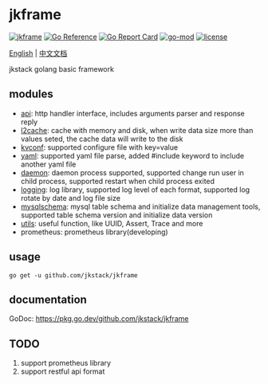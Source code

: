 # jkframe

[![jkframe](https://github.com/jkstack/jkframe/actions/workflows/test.yml/badge.svg)](https://github.com/jkstack/jkframe/actions/workflows/test.yml)
[![Go Reference](https://pkg.go.dev/badge/github.com/jkstack/jkframe.svg)](https://pkg.go.dev/github.com/jkstack/jkframe)
[![Go Report Card](https://goreportcard.com/badge/github.com/jkstack/jkframe)](https://goreportcard.com/report/github.com/jkstack/jkframe)
[![go-mod](https://img.shields.io/github/go-mod/go-version/jkstack/jkframe)](https://github.com/jkstack/jkframe)
[![license](https://img.shields.io/github/license/jkstack/jkframe)](https://opensource.org/licenses/MIT)

[English](README.md) | [中文文档](README_zh.md)

jkstack golang basic framework

## modules

* [api](/api): http handler interface, includes arguments parser and response reply
* [l2cache](/cache/l2cache): cache with memory and disk, when write data size more than values seted, the cache data will write to the disk
* [kvconf](/conf/kvconf): supported configure file with key=value
* [yaml](/conf/yaml): supported yaml file parse, added #include keyword to include another yaml file
* [daemon](/daemon): daemon process supported, supported change run user in child process, supported restart when child process exited
* [logging](/logging): log library, supported log level of each format, supported log rotate by date and log file size
* [mysqlschema](/mysqlschema): mysql table schema and initialize data management tools, supported table schema version and initialize data version
* [utils](/utils): useful function, like UUID, Assert, Trace and more
* prometheus: prometheus library(developing)

## usage

    go get -u github.com/jkstack/jkframe

## documentation

GoDoc: https://pkg.go.dev/github.com/jkstack/jkframe

## TODO

1. support prometheus library
2. support restful api format